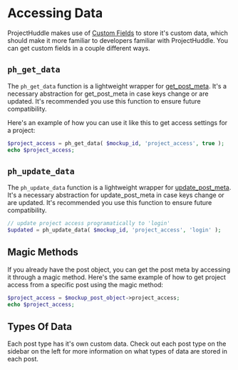 # Accessing Data
ProjectHuddle makes use of [Custom Fields](https://codex.wordpress.org/Custom_Fields) to store it's custom data, 
which should make it more familiar to developers familiar with ProjectHuddle. You can get custom fields in a couple different ways.

## `ph_get_data` <Badge text="3.0.6+" vertical="middle"/>
The `ph_get_data` function is a lightweight wrapper for [get_post_meta](https://developer.wordpress.org/reference/functions/get_post_meta/). 
It's a necessary abstraction for get_post_meta in case keys change or are updated. It's recommended you use this function
to ensure future compatibility.

Here's an example of how you can use it like this to get access settings for a project:

```php
$project_access = ph_get_data( $mockup_id, 'project_access', true );
echo $project_access; 
```

## `ph_update_data` <Badge text="3.0.6+" vertical="middle"/>
The `ph_update_data` function is a lightweight wrapper for [update_post_meta](https://developer.wordpress.org/reference/functions/update_post_meta/). 
It's a necessary abstraction for update_post_meta in case keys change or are updated. It's recommended you use this function
to ensure future compatibility.

```php
// update project access programatically to 'login'
$updated = ph_update_data( $mockup_id, 'project_access', 'login' );
```

## Magic Methods
If you already have the post object, you can get the post meta by accessing it through a magic method.
Here's the same example of how to get project access from a specific post using the magic method:

```php
$project_access = $mockup_post_object->project_access;
echo $project_access; 
```

## Types Of Data
Each post type has it's own custom data. Check out each post type on the sidebar on the left for more
information on what types of data are stored in each post.